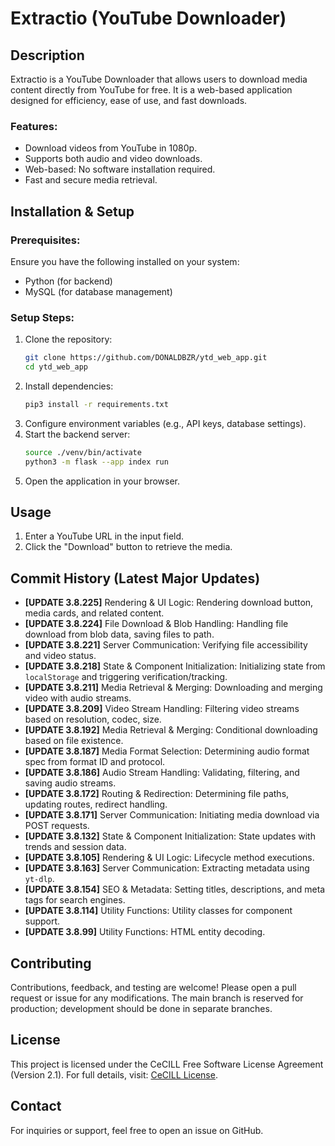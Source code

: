 # Extractio (YouTube Downloader)

## Description
Extractio is a YouTube Downloader that allows users to download media content directly from YouTube for free. It is a web-based application designed for efficiency, ease of use, and fast downloads.

### **Features:**
- Download videos from YouTube in 1080p.
- Supports both audio and video downloads.
- Web-based: No software installation required.
- Fast and secure media retrieval.

## Installation & Setup

### **Prerequisites:**
Ensure you have the following installed on your system:
- Python (for backend)
- MySQL (for database management)

### **Setup Steps:**
1. Clone the repository:
   ```sh
   git clone https://github.com/DONALDBZR/ytd_web_app.git
   cd ytd_web_app
   ```
2. Install dependencies:
   ```sh
   pip3 install -r requirements.txt
   ```
3. Configure environment variables (e.g., API keys, database settings).
4. Start the backend server:
   ```sh
   source ./venv/bin/activate
   python3 -m flask --app index run
   ```
5. Open the application in your browser.

## Usage
1. Enter a YouTube URL in the input field.
2. Click the "Download" button to retrieve the media.

## Commit History (Latest Major Updates)
- **[UPDATE 3.8.225]** Rendering & UI Logic: Rendering download button, media cards, and related content.
- **[UPDATE 3.8.224]** File Download & Blob Handling: Handling file download from blob data, saving files to path.
- **[UPDATE 3.8.221]** Server Communication: Verifying file accessibility and video status.
- **[UPDATE 3.8.218]** State & Component Initialization: Initializing state from `localStorage` and triggering verification/tracking.
- **[UPDATE 3.8.211]** Media Retrieval & Merging: Downloading and merging video with audio streams.
- **[UPDATE 3.8.209]** Video Stream Handling: Filtering video streams based on resolution, codec, size.
- **[UPDATE 3.8.192]** Media Retrieval & Merging: Conditional downloading based on file existence.
- **[UPDATE 3.8.187]** Media Format Selection: Determining audio format spec from format ID and protocol.
- **[UPDATE 3.8.186]** Audio Stream Handling: Validating, filtering, and saving audio streams.
- **[UPDATE 3.8.172]** Routing & Redirection: Determining file paths, updating routes, redirect handling.
- **[UPDATE 3.8.171]** Server Communication: Initiating media download via POST requests.
- **[UPDATE 3.8.132]** State & Component Initialization: State updates with trends and session data.
- **[UPDATE 3.8.105]** Rendering & UI Logic: Lifecycle method executions.
- **[UPDATE 3.8.163]** Server Communication: Extracting metadata using `yt-dlp`.
- **[UPDATE 3.8.154]** SEO & Metadata: Setting titles, descriptions, and meta tags for search engines.
- **[UPDATE 3.8.114]** Utility Functions: Utility classes for component support.
- **[UPDATE 3.8.99]** Utility Functions: HTML entity decoding.

## Contributing
Contributions, feedback, and testing are welcome! Please open a pull request or issue for any modifications. The main branch is reserved for production; development should be done in separate branches.

## License
This project is licensed under the CeCILL Free Software License Agreement (Version 2.1). For full details, visit: [CeCILL License](http://www.cecill.info/index.en.html).

## Contact
For inquiries or support, feel free to open an issue on GitHub.

